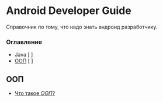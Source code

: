 # Android Developer Guide

Справочник по тому, что надо знать андроид разработчику. 

### Оглавление

+ Java [ ]
+ [ООП](#ООП) [ ]


## ООП

+ [Что такое _ООП_?](OOP.md#Что-такое-ООП)

